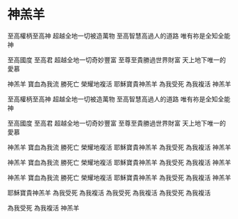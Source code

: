 # 神羔羊

至高權柄至高神
超越全地一切被造萬物
至高智慧高過人的道路
唯有祢是全知全能神

至高國度 至高君
超越全地一切奇妙豐富
至尊至貴勝過世界財富
天上地下唯一的愛慕

神羔羊 寶血為我流
勝死亡 榮耀地複活
耶穌寶貴神羔羊
為我受死 為我複活 神羔羊

至高權柄至高神
超越全地一切被造萬物
至高智慧高過人的道路
唯有祢是全知全能神

至高國度 至高君
超越全地一切奇妙豐富
至尊至貴勝過世界財富
天上地下唯一的愛慕

神羔羊 寶血為我流
勝死亡 榮耀地複活
耶穌寶貴神羔羊
為我受死 為我複活 神羔羊

神羔羊 寶血為我流
勝死亡 榮耀地複活
耶穌寶貴神羔羊
為我受死 為我複活 神羔羊

神羔羊 寶血為我流
勝死亡 榮耀地複活
耶穌寶貴神羔羊
為我受死 為我複活 神羔羊

耶穌寶貴神羔羊
為我受死 為我複活
為我受死 為我複活
為我受死 為我複活

為我受死 為我複活
神羔羊